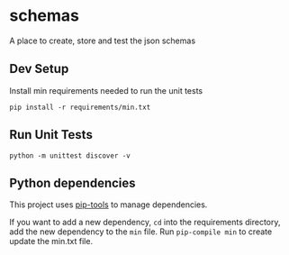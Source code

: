 # schemas
A place to create, store and test the json schemas

## Dev Setup
Install min requirements needed to run the unit tests

```
pip install -r requirements/min.txt
```

## Run Unit Tests
```
python -m unittest discover -v
```

## Python dependencies
This project uses [pip-tools](https://github.com/jazzband/pip-tools) to manage dependencies.

If you want to add a new dependency, `cd` into the requirements directory, add the new dependency to the `min` file.
Run `pip-compile min` to create update the min.txt file.
